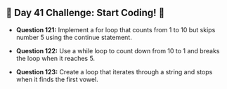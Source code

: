 ## 🚀 Day 41 Challenge: Start Coding! 🚀

- **Question 121:** Implement a for loop that counts from 1 to 10 but skips number 5 using the continue statement.

- **Question 122:** Use a while loop to count down from 10 to 1 and breaks the loop when it reaches 5.

- **Question 123:** Create a loop that iterates through a string and stops when it finds the first vowel.
